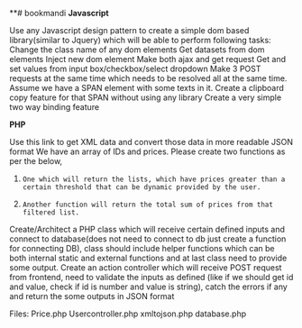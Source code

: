**# bookmandi
**Javascript**

Use any Javascript design pattern to create a simple dom based library(similar to Jquery) which will be able to perform following tasks:
Change the class name of any dom elements
Get datasets from dom elements
Inject new dom element
Make both ajax and get request
Get and set values from input box/checkbox/select dropdown
Make 3 POST requests at the same time which needs to be resolved all at the same time. 
Assume we have a SPAN element with some texts in it. Create a clipboard copy feature for that SPAN without using any library
Create a very simple two way binding feature




**PHP**

Use this link to get XML data and convert those data in more readable JSON format
We have an array of IDs and prices. Please create two functions as per the below, 
1.     One which will return the lists, which have prices greater than a certain threshold that can be dynamic provided by the user. 

2.     Another function will return the total sum of prices from that filtered list. 

Create/Architect a PHP class which will receive certain defined inputs and connect to database(does not need to connect to db just create a function for connecting DB), class should include helper functions which can be both internal static and external functions and at last class need to provide some output.
Create an action controller which will receive POST request from frontend, need to validate the inputs as defined (like if we should get id and value, check if id is number and value is string), catch the errors if any and return the some outputs in JSON format


Files:
Price.php
Usercontroller.php
xmltojson.php
database.php
